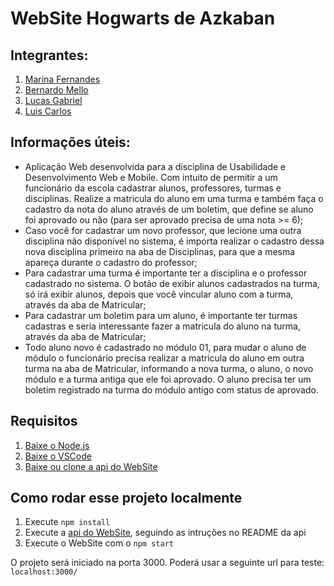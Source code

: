 # WebSite Hogwarts de Azkaban

## Integrantes:
1. [Marina Fernandes](https://github.com/marileite96) 
2. [Bernardo Mello](https://github.com/bmlogs64)
3. [Lucas Gabriel](https://github.com/lgmro)
4. [Luis Carlos](https://github.com/Luis1988xp)

## Informações úteis:
- Aplicação Web desenvolvida para a disciplina de Usabilidade e Desenvolvimento Web e Mobile. Com intuito de permitir a um funcionário da escola cadastrar alunos, professores, turmas e disciplinas. Realize a matricula do aluno em uma turma e também faça o cadastro da nota do aluno através de um boletim, que define se aluno foi aprovado ou não (para ser aprovado precisa de uma nota >= 6);
- Caso você for cadastrar um novo professor, que lecione uma outra disciplina não disponível no sistema, é importa realizar o cadastro dessa nova disciplina primeiro na aba de Disciplinas, para que a mesma apareça durante o cadastro do professor;
- Para cadastrar uma turma é importante ter a disciplina e o professor cadastrado no sistema. O botão de exibir alunos cadastrados na turma, só irá exibir alunos, depois que você vincular aluno com a turma, através da aba de Matricular;
- Para cadastrar um boletim para um aluno, é importante ter turmas cadastras e seria interessante fazer a matricula do aluno na turma, através da aba de Matricular;
- Todo aluno novo é cadastrado no módulo 01, para mudar o aluno de módulo o funcionário precisa realizar a matricula do aluno em outra turma na aba de Matricular, informando a nova turma, o aluno, o novo módulo e a turma antiga que ele foi aprovado. O aluno precisa ter um boletim registrado na turma do módulo antigo com status de aprovado. 

## Requisitos
1. [Baixe o Node.js](https://nodejs.org/en/)
2. [Baixe o VSCode](https://code.visualstudio.com/)
3. [Baixe ou clone a api do WebSite](https://github.com/lgmro/Usabilidade_API_Escola)


## Como rodar esse projeto localmente
1. Execute `npm install`
2. Execute a [api do WebSite](https://github.com/lgmro/Usabilidade_API_Escola), seguindo as intruções no README da api
2. Execute o WebSite com o `npm start`

O projeto será iniciado na porta 3000. Poderá usar a seguinte url para teste: `localhost:3000/`